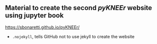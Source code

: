 ## Material to create the second *pyKNEEr* website using jupyter book
https://sbonaretti.github.io/pyKNEEr/

- `.nojekyll`, tells GitHub not to use jekyll to create the website
